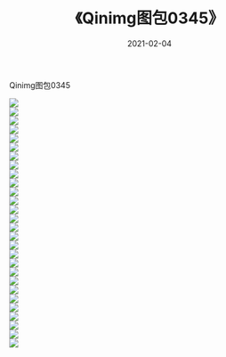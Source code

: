 ﻿---
layout: post
title:  《Qinimg图包0345》
date:   2021-02-04
img: http://imgx.orgx.ga/Qinimg图包/Qinimg图包0345/000.jpg
categories: [美女, 清纯, 唯美]
---

Qinimg图包0345

 ![](http://imgx.orgx.ga/Qinimg图包/Qinimg图包0345/001.jpg) <br>![](http://imgx.orgx.ga/Qinimg图包/Qinimg图包0345/002.jpg) <br>![](http://imgx.orgx.ga/Qinimg图包/Qinimg图包0345/003.jpg) <br>![](http://imgx.orgx.ga/Qinimg图包/Qinimg图包0345/004.jpg) <br>![](http://imgx.orgx.ga/Qinimg图包/Qinimg图包0345/005.jpg) <br>![](http://imgx.orgx.ga/Qinimg图包/Qinimg图包0345/006.jpg) <br>![](http://imgx.orgx.ga/Qinimg图包/Qinimg图包0345/007.jpg) <br>![](http://imgx.orgx.ga/Qinimg图包/Qinimg图包0345/008.jpg) <br>![](http://imgx.orgx.ga/Qinimg图包/Qinimg图包0345/009.jpg) <br>![](http://imgx.orgx.ga/Qinimg图包/Qinimg图包0345/010.jpg) <br>![](http://imgx.orgx.ga/Qinimg图包/Qinimg图包0345/011.jpg) <br>![](http://imgx.orgx.ga/Qinimg图包/Qinimg图包0345/012.jpg) <br>![](http://imgx.orgx.ga/Qinimg图包/Qinimg图包0345/013.jpg) <br>![](http://imgx.orgx.ga/Qinimg图包/Qinimg图包0345/014.jpg) <br>![](http://imgx.orgx.ga/Qinimg图包/Qinimg图包0345/015.jpg) <br>![](http://imgx.orgx.ga/Qinimg图包/Qinimg图包0345/016.jpg) <br>![](http://imgx.orgx.ga/Qinimg图包/Qinimg图包0345/017.jpg) <br>![](http://imgx.orgx.ga/Qinimg图包/Qinimg图包0345/018.jpg) <br>![](http://imgx.orgx.ga/Qinimg图包/Qinimg图包0345/019.jpg) <br>![](http://imgx.orgx.ga/Qinimg图包/Qinimg图包0345/020.jpg) <br>![](http://imgx.orgx.ga/Qinimg图包/Qinimg图包0345/021.jpg) <br>![](http://imgx.orgx.ga/Qinimg图包/Qinimg图包0345/022.jpg) <br>![](http://imgx.orgx.ga/Qinimg图包/Qinimg图包0345/023.jpg) <br>![](http://imgx.orgx.ga/Qinimg图包/Qinimg图包0345/024.jpg) <br>![](http://imgx.orgx.ga/Qinimg图包/Qinimg图包0345/025.jpg) <br>![](http://imgx.orgx.ga/Qinimg图包/Qinimg图包0345/026.jpg) <br>![](http://imgx.orgx.ga/Qinimg图包/Qinimg图包0345/027.jpg) <br>![](http://imgx.orgx.ga/Qinimg图包/Qinimg图包0345/028.jpg) <br>